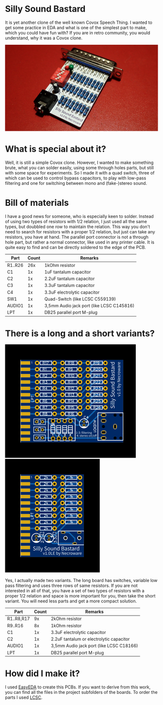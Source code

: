 # Silly Sound Bastard

It is yet another clone of the well known Covox Speech Thing. I wanted to get
some practice in EDA and what is one of the simplest part to make, which you
could have fun with? If you are in retro community, you would understand, why it
was a Covox clone.

![Photo](longboard/photo.jpg)

# What is special about it?

Well, it is still a simple Covox clone. However, I wanted to make something
brute, what you can solder easily, using some through holes parts, but still
with some space for experiments. So I made it with a quad switch, three of which
can be used to control bypass capacitors, to play with low-pass filtering and 
one for switching between mono and (fake-)stereo sound.

# Bill of materials

I have a good news for someone, who is especially keen to solder. Instead of
using two types of resistors with 1/2 relation, I just used all the same types,
but doubbled one row to maintain the relation. This way you don't need to search
for resistors with a proper 1/2 relation, but just can take any resistors, you
have at hand. The parallel port connector is not a through hole part, but rather
a normal connector, like used in any printer cable. It is quite easy to find and
can be directly soldered to the edge of the PCB.

Part   | Count | Remarks
-------|-------| ----------
R1..R26|26x    | 1kOhm resistor
C1     |1x     | 1uF tantalum capacitor
C2     |1x     | 2.2uF tantalum capacitor
C3     |1x     | 3.3uF tantalum capacitor
C4     |1x     | 3.3uF electrolytic capacitor
SW1    |1x     | Quad-Switch (like LCSC C559139)
AUDIO1 |1x     | 3,5mm Audio jack port (like LCSC C145816)
LPT    |1x     | DB25 parallel port M-plug

# There is a long and a short variants?

![Long Board](longboard/silly-sound-bastard-pcb.svg)
![Short Board](shortboard/silly-sound-bastard-pcb.svg)

Yes, I actually made two variants. The long board has switches, variable low 
pass filtering and uses three rows of same resistors. If you are not interested 
in all of that, you have a set of two types of resistors with a proper 1/2 
relation and space is more important for you, then take the short variant. You
will need less parts and get a more compact solution.

Part      | Count | Remarks
----------|-------| ----------
R1..R8,R17|9x     | 2kOhm resistor
R9..R16   |8x     | 1kOhm resistor
C1        |1x     | 3.3uF electrolytic capacitor
C2        |1x     | 2.2uF tantalum or electrolytic capacitor
AUDIO1    |1x     | 3,5mm Audio jack port (like LCSC C18166)
LPT       |1x     | DB25 parallel port M-plug

# How did I make it?

I used [EasyEDA](https://easyeda.com/) to create this PCBs. If you want to
derive from this work, you can find all the files in the project subfolders of
the boards. To order the parts I used [LCSC](https://lcsc.com).



